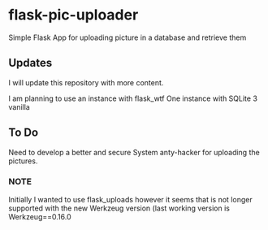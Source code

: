 # flask-pic-uploader
Simple Flask App for uploading picture in a database and retrieve them  

## Updates

I will update this repository with more content.

I am planning to use an instance with flask_wtf 
One instance with SQLite 3 vanilla 


## To Do 

Need to develop a better and secure System anty-hacker for uploading the pictures.

### NOTE

Initially I wanted to use flask_uploads however it seems that is not longer supported with the new Werkzeug version (last working version is Werkzeug==0.16.0